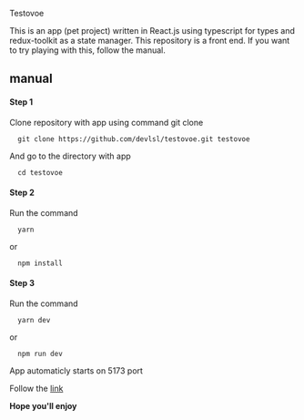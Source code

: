 Testovoe

This is an app (pet project) written in React.js using typescript for types and redux-toolkit as a state manager.
This repository is a front end. If you want to try playing with this, follow the manual.

## manual

#### Step 1

Clone repository with app using command git clone

```
  git clone https://github.com/devlsl/testovoe.git testovoe
```

And go to the directory with app

```
  cd testovoe
```

#### Step 2

Run the command 

```
  yarn
```

or 

```
  npm install
```


#### Step 3

Run the command 

```
  yarn dev
```

or 

```
  npm run dev
```

App automaticly starts on 5173 port

Follow the [link](http://localhost:5173/)

**Hope you'll enjoy**
